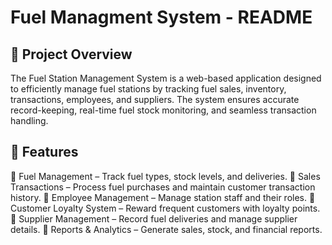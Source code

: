 # Fuel Managment System - README
## 📌 Project Overview

The Fuel Station Management System is a web-based application designed to efficiently manage fuel stations by tracking fuel sales, inventory, transactions, employees, and suppliers. The system ensures accurate record-keeping, real-time fuel stock monitoring, and seamless transaction handling.

## 📂 Features

🔹 Fuel Management – Track fuel types, stock levels, and deliveries.
🔹 Sales Transactions – Process fuel purchases and maintain customer transaction history.
🔹 Employee Management – Manage station staff and their roles.
🔹 Customer Loyalty System – Reward frequent customers with loyalty points.
🔹 Supplier Management – Record fuel deliveries and manage supplier details.
🔹 Reports & Analytics – Generate sales, stock, and financial reports.
